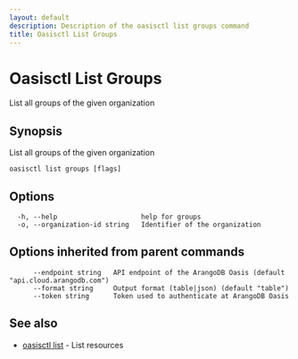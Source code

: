 ```yaml
---
layout: default
description: Description of the oasisctl list groups command
title: Oasisctl List Groups
---
```

# Oasisctl List Groups

List all groups of the given organization

## Synopsis

List all groups of the given organization

```
oasisctl list groups [flags]
```

## Options

```
  -h, --help                     help for groups
  -o, --organization-id string   Identifier of the organization
```

## Options inherited from parent commands

```
      --endpoint string   API endpoint of the ArangoDB Oasis (default "api.cloud.arangodb.com")
      --format string     Output format (table|json) (default "table")
      --token string      Token used to authenticate at ArangoDB Oasis
```

## See also

* [oasisctl list](oasisctl-list.html)	 - List resources

